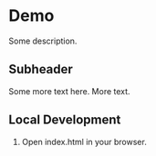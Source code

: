 # Demo

Some description.

## Subheader

Some more text here.
More text.

## Local Development

1. Open index.html in your browser.
